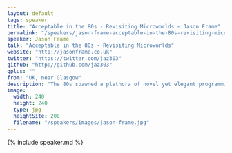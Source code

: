 ```yaml
---
layout: default
tags: speaker
title: "Acceptable in the 80s - Revisiting Microworlds – Jason Frame"
permalink: "/speakers/jason-frame-acceptable-in-the-80s-revisiting-microworlds.html"
speaker: Jason Frame
talk: "Acceptable in the 80s - Revisiting Microworlds"
website: "http://jasonframe.co.uk"
twitter: "https://twitter.com/jaz303"
github: "http://github.com/jaz303"
gplus: ""
from: "UK, near Glasgow"
description: "The 80s spawned a plethora of novel yet elegant programming tools, with environments such as Smalltalk, Oberon, Self and Boxer arguably being well ahead of their time. Several of such tools were dubbed \"microworlds\", sandboxed canvases in which users' computational creations could be sculpted, evolved and mashed together with ease. With the availability of modern systems and browser technology, perhaps their time has finally come.\n\nUsing a hybrid visual programming environment, I will demonstrate how the humble web browser can be used to create ad-hoc, reusable environments suitable for a variety of tasks across various disciplines."
image:
  width: 240
  height: 240
  type: jpg
  heightSite: 200
  filename: "/speakers/images/jason-frame.jpg"
---
```


{% include speaker.md %}
